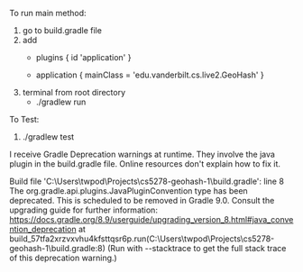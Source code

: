 To run main method:
1. go to build.gradle file
2. add
    * plugins {
        id 'application'
    }

    * application {
        mainClass = 'edu.vanderbilt.cs.live2.GeoHash'
    }
3. terminal from root directory
     * ./gradlew run

To Test:
1. ./gradlew test


I receive Gradle Deprecation warnings at runtime.  They involve the java plugin in the build.gradle file.  Online resources don't explain how to fix it.

Build file 'C:\Users\twpod\Projects\cs5278-geohash-1\build.gradle': line 8
The org.gradle.api.plugins.JavaPluginConvention type has been deprecated. This is scheduled to be removed in Gradle 9.0. Consult the upgrading guide for further information: https://docs.gradle.org/8.9/userguide/upgrading_version_8.html#java_convention_deprecation
        at build_57tfa2xrzvxvhu4kfsttqsr6p.run(C:\Users\twpod\Projects\cs5278-geohash-1\build.gradle:8)
        (Run with --stacktrace to get the full stack trace of this deprecation warning.)
